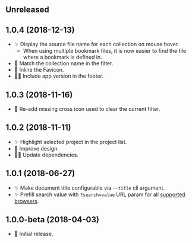 ## Unreleased


## 1.0.4 (2018-12-13)

- :sparkles: Display the source file name for each collection on mouse hover.
  - When using multiple bookmark files, it is now easier to find the file where a bookmark is defined in.
- :rocket: Match the collection name in the filter.
- :rocket: Inline the Favicon.
- :construction_worker_man: Include app version in the footer.

## 1.0.3 (2018-11-16)

- :bug: Re-add missing cross icon used to clear the current filter.

## 1.0.2 (2018-11-11)

- :sparkles: Highlight selected project in the project list.
- :gem: Improve design.
- :construction_worker_man: Update dependencies.

## 1.0.1 (2018-06-27)

- :sparkles: Make document title configurable via `--title` cli argument.
- :sparkles: Prefill search value with `?search=value` URL param for all [supported browsers](https://caniuse.com/#feat=urlsearchparams).

## 1.0.0-beta (2018-04-03)

- :tada: Initial release.
